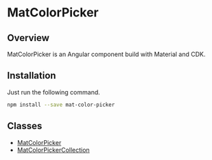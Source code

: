 # MatColorPicker

## Overview
MatColorPicker is an Angular component build with Material and CDK.

## Installation
Just run the following command.
```bash
npm install --save mat-color-picker
```

## Classes

* [MatColorPicker](https://github.com/tiaguinho/mat-color-picker/wiki/MatColorPicker)
* [MatColorPickerCollection](https://github.com/tiaguinho/mat-color-picker/wiki/MatColorPickerCollection)


